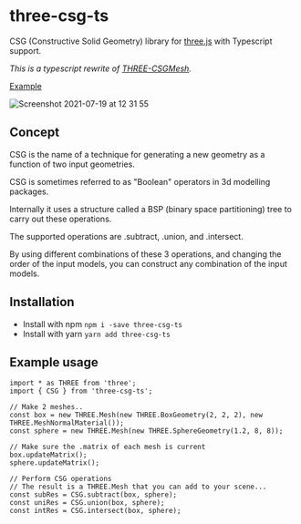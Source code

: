 # three-csg-ts

CSG (Constructive Solid Geometry) library for [three.js](https://github.com/mrdoob/three.js/) with Typescript support.

_This is a typescript rewrite of [THREE-CSGMesh](https://github.com/manthrax/THREE-CSGMesh)._

[Example](https://stackblitz.com/edit/three-csg-ts?file=index.ts)

![Screenshot 2021-07-19 at 12 31 55](https://user-images.githubusercontent.com/935782/126153853-fda9bd2b-6dc6-40a0-a8f1-0d92af997727.png)

## Concept

CSG is the name of a technique for generating a new geometry as a function of two input geometries.

CSG is sometimes referred to as "Boolean" operators in 3d modelling packages.

Internally it uses a structure called a BSP (binary space partitioning) tree to carry out these operations.

The supported operations are .subtract, .union, and .intersect.

By using different combinations of these 3 operations, and changing the order of the input models, you can construct any combination of the input models.

## Installation

- Install with npm `npm i -save three-csg-ts`
- Install with yarn `yarn add three-csg-ts`

## Example usage

```
import * as THREE from 'three';
import { CSG } from 'three-csg-ts';

// Make 2 meshes..
const box = new THREE.Mesh(new THREE.BoxGeometry(2, 2, 2), new THREE.MeshNormalMaterial());
const sphere = new THREE.Mesh(new THREE.SphereGeometry(1.2, 8, 8));

// Make sure the .matrix of each mesh is current
box.updateMatrix();
sphere.updateMatrix();

// Perform CSG operations
// The result is a THREE.Mesh that you can add to your scene...
const subRes = CSG.subtract(box, sphere);
const uniRes = CSG.union(box, sphere);
const intRes = CSG.intersect(box, sphere);
```
